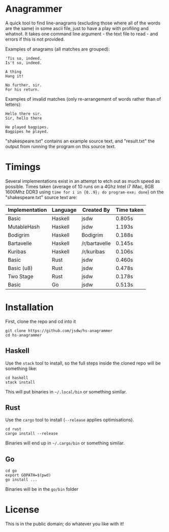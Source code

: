 # Anagrammer

A quick tool to find line-anagrams (excluding those where all of the words are the same) in some ascii file, just to have a play with profiling and whatnot. It takes one command line argument - the text file to read - and errors if this is not provided.

Examples of anagrams (all matches are grouped):

```
'Tis so, indeed.
Is't so, indeed.

A thing
Hang it!

No further, sir.
For his return.
```

Examples of invalid matches (only re-arrangement of words rather than of letters):

```
Hello there sir.
Sir, hello there

He played bagpipes.
Bagpipes he played.
```

"shakespeare.txt" contains an example source text, and "result.txt" the output from running the program on this source text.

# Timings

Several implementations exist in an attempt to etch out as much speed as possible. Times taken (average of 10 runs on a 4Ghz Intel i7 iMac, 8GB 1600Mhz DDR3 using `time for i in {0..9}; do program-exe; done`) on the "shakespeare.txt" source text are:

| Implementation | Language | Created By    | Time taken |
|----------------|----------|---------------|------------|
| Basic          | Haskell  | jsdw          | 0.805s     |
| MutableHash    | Haskell  | jsdw          | 1.193s     |
| Bodigrim       | Haskell  | Bodigrim      | 0.188s     |
| Bartavelle     | Haskell  | /r/bartavelle | 0.145s     |
| Kuribas        | Haskell  | /r/kuribas    | 0.106s     |
| Basic          | Rust     | jsdw          | 0.460s     |
| Basic (u8)     | Rust     | jsdw          | 0.478s     |
| Two Stage      | Rust     | jsdw          | 0.178s     |
| Basic          | Go       | jsdw          | 0.513s     |

# Installation

First, clone the repo and cd into it

```
git clone https://github.com/jsdw/hs-anagrammer
cd hs-anagrammer
```

## Haskell

Use the `stack` tool to install, so the full steps inside the cloned repo will be something like:

```
cd haskell
stack install
```

This will put binaries in `~/.local/bin` or something similar.

## Rust

Use the `cargo` tool to install (`--release` applies optimisations).

```
cd rust
cargo install --release
```

Binaries will end up in `~/.cargo/bin` or something similar.

## Go

```
cd go
export GOPATH=$(pwd)
go install ...
```

Binaries will be in the `go/bin` folder

# License

This is in the public domain; do whatever you like with it!
